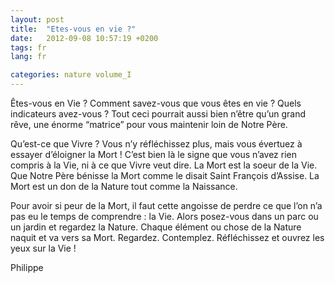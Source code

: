 ```yaml
---
layout: post
title:  "Etes-vous en vie ?"
date:   2012-09-08 10:57:19 +0200
tags: fr
lang: fr

categories: nature volume_I
---
```

Êtes-vous en Vie ? Comment savez-vous que vous êtes en vie ? Quels indicateurs avez-vous ? Tout ceci pourrait aussi bien n’être qu’un grand rêve, une énorme “matrice” pour vous maintenir loin de Notre Père.

Qu’est-ce que Vivre ? Vous n’y réfléchissez plus, mais vous évertuez à essayer d’éloigner la Mort ! C’est bien là le signe que vous n’avez rien compris à la Vie, ni à ce que Vivre veut dire. La Mort est la soeur de la Vie. Que Notre Père bénisse la Mort comme le disait Saint François d’Assise. La Mort est un don de la Nature tout comme la Naissance.

Pour avoir si peur de la Mort, il faut cette angoisse de perdre ce que l’on n’a pas eu le temps de comprendre : la Vie.
Alors posez-vous dans un parc ou un jardin et regardez la Nature. Chaque élément ou chose de la Nature naquit et va vers sa Mort. Regardez. Contemplez. Réfléchissez et ouvrez les yeux sur la Vie !

Philippe




<!-- 
Ce(tte) œuvre est mise à disposition selon les termes de la Licence Creative Commons Attribution - Pas d’Utilisation Commerciale 4.0 International.
-->
